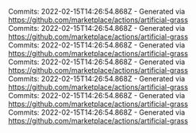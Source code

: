 Commits: 2022-02-15T14:26:54.868Z - Generated via https://github.com/marketplace/actions/artificial-grass
<br>
Commits: 2022-02-15T14:26:54.868Z - Generated via https://github.com/marketplace/actions/artificial-grass
<br>
Commits: 2022-02-15T14:26:54.868Z - Generated via https://github.com/marketplace/actions/artificial-grass
<br>
Commits: 2022-02-15T14:26:54.868Z - Generated via https://github.com/marketplace/actions/artificial-grass
<br>
Commits: 2022-02-15T14:26:54.868Z - Generated via https://github.com/marketplace/actions/artificial-grass
<br>
Commits: 2022-02-15T14:26:54.868Z - Generated via https://github.com/marketplace/actions/artificial-grass
<br>
Commits: 2022-02-15T14:26:54.868Z - Generated via https://github.com/marketplace/actions/artificial-grass
<br>
